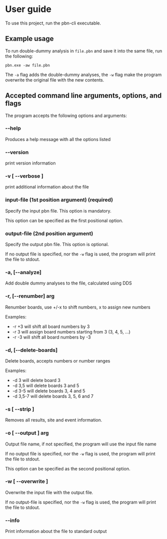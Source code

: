 
# User guide

To use this project, run the pbn-cli executable.

## Example usage

To run double-dummy analysis in `file.pbn` and save it into the same file, run the following:

```
pbn.exe -aw file.pbn
```

The `-a` flag adds the double-dummy analyses, 
the `-w` flag make the program overwrite the original file with the new contents.

## Accepted command line arguments, options, and flags

The program accepts the following options and arguments:

###  --help
Produces a help message with all the options listed

### --version
print version information

### -v [ --verbose ]
print additional information about the file

### input-file (1st position argument) (required)
Specify the input pbn file. This option is mandatory.

This option can be specified as the first positional option.

### output-file (2nd position argument)
Specify the output pbn file. This option is optional.

If no output file is specified, nor the `-w` flag is used, the program will print the file to stdout.

### -a, [--analyze]

Add double dummy analyses to the file, calculated using DDS

### -r, [--renumber] arg
Renumber boards, use +/-x to shift numbers, x to assign new numbers

Examples:
- -r +3 will shift all board numbers by 3
- -r 3 will assign board numbers starting from 3 (3, 4, 5, ...)
- -r -3 will shift all board numbers by -3

### -d, [--delete-boards]
Delete boards, accepts numbers or number ranges

Examples:
- -d 3 will delete board 3
- -d 3,5 will delete boards 3 and 5
- -d 3-5 will delete boards 3, 4 and 5
- -d 3,5-7 will delete boards 3, 5, 6 and 7


### -s [ --strip ]
Removes all results, site and event information.

### -o [ --output ] arg
Output file name, if not specified, the
program will use the input file name

If no output file is specified, nor the `-w` flag is used, the program will print the file to stdout.

This option can be specified as the second positional option.

### -w [ --overwrite ]
Overwrite the input file with the output file.

If no output-file is specified, nor the `-w` flag is used, the program will print the file to stdout.

### --info
Print information about the file to standard output

